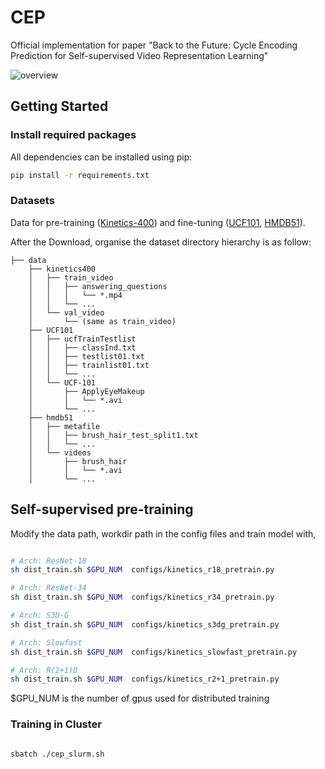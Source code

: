 # CEP
Official implementation for paper "Back to the Future: Cycle Encoding Prediction for Self-supervised Video Representation Learning"


![overview](https://youshyee.github.io/CEP/overview.jpg)


## Getting Started
### Install required packages

All dependencies can be installed using pip:

```sh
pip install -r requirements.txt
```

### Datasets

Data for pre-training ([Kinetics-400](https://deepmind.com/research/open-source/kinetics)) and fine-tuning ([UCF101](https://www.crcv.ucf.edu/data/UCF101.php), [HMDB51](https://serre-lab.clps.brown.edu/resource/hmdb-a-large-human-motion-database/#Downloads)).

After the Download, organise the dataset directory hierarchy is as follow:
```
├── data
    ├── kinetics400
    │   ├── train_video
    │   │   ├── answering_questions
    │   │   │   └── *.mp4
    │   │   └── ...
    │   └── val_video
    │       └── (same as train_video)
    ├── UCF101
    │   ├── ucfTrainTestlist
    │   │   ├── classInd.txt
    │   │   ├── testlist01.txt
    │   │   ├── trainlist01.txt
    │   │   └── ...
    │   └── UCF-101
    │       ├── ApplyEyeMakeup
    │       │   └── *.avi
    │       └── ...
    ├── hmdb51
    │   ├── metafile
    │   │   ├── brush_hair_test_split1.txt
    │   │   └── ...
    │   └── videos
    │       ├── brush_hair
    │       │   └── *.avi
    │       └── ...

```

## Self-supervised pre-training

Modify the data path, workdir path in the config files and train model with,

```sh

# Arch: ResNet-18
sh dist_train.sh $GPU_NUM  configs/kinetics_r18_pretrain.py

# Arch: ResNet-34
sh dist_train.sh $GPU_NUM  configs/kinetics_r34_pretrain.py

# Arch: S3D-G
sh dist_train.sh $GPU_NUM  configs/kinetics_s3dg_pretrain.py

# Arch: Slowfast
sh dist_train.sh $GPU_NUM  configs/kinetics_slowfast_pretrain.py

# Arch: R(2+1)D
sh dist_train.sh $GPU_NUM  configs/kinetics_r2+1_pretrain.py
```

$GPU_NUM is the number of gpus used for distributed training

### Training in Cluster
```sh

sbatch ./cep_slurm.sh

```

